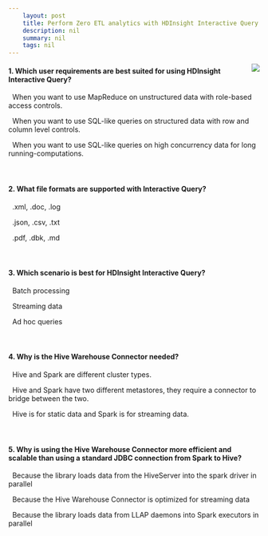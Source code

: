 ```yaml
---
    layout: post
    title: Perform Zero ETL analytics with HDInsight Interactive Query 
    description: nil
    summary: nil
    tags: nil
---
```



 <a target="_blank" href="https://docs.microsoft.com/en-us/learn/modules/perform-zero-etl-analytics-hdinsight-interactive-query/9-knowledge-check/"><i class="fas fa-external-link-alt"></i> </a>
 <img align="right" src="https://docs.microsoft.com/en-us/learn/achievements/perform-zero-etl-analytics-with-hdinsights-interactive-query.svg">
####  1. Which user requirements are best suited for using HDInsight Interactive Query?


<i class='far fa-square'></i> &nbsp;&nbsp;When you want to use MapReduce on unstructured data with role-based access controls.

<i class='fas fa-check-square' style='color: Dodgerblue;'></i> &nbsp;&nbsp;When you want to use SQL-like queries on structured data with row and column level controls.

<i class='far fa-square'></i> &nbsp;&nbsp;When you want to use SQL-like queries on high concurrency data for long running-computations.
<br />
<br />
<br />

####  2. What file formats are supported with Interactive Query?


<i class='far fa-square'></i> &nbsp;&nbsp;.xml, .doc, .log

<i class='fas fa-check-square' style='color: Dodgerblue;'></i> &nbsp;&nbsp;.json, .csv, .txt

<i class='far fa-square'></i> &nbsp;&nbsp;.pdf, .dbk, .md
<br />
<br />
<br />

####  3. Which scenario is best for HDInsight Interactive Query?


<i class='far fa-square'></i> &nbsp;&nbsp;Batch processing

<i class='far fa-square'></i> &nbsp;&nbsp;Streaming data

<i class='fas fa-check-square' style='color: Dodgerblue;'></i> &nbsp;&nbsp;Ad hoc queries
<br />
<br />
<br />

####  4. Why is the Hive Warehouse Connector needed?


<i class='far fa-square'></i> &nbsp;&nbsp;Hive and Spark are different cluster types.

<i class='fas fa-check-square' style='color: Dodgerblue;'></i> &nbsp;&nbsp;Hive and Spark have two different metastores, they require a connector to bridge between the two.

<i class='far fa-square'></i> &nbsp;&nbsp;Hive is for static data and Spark is for streaming data.
<br />
<br />
<br />

####  5. Why is using the Hive Warehouse Connector more efficient and scalable than using a standard JDBC connection from Spark to Hive?


<i class='far fa-square'></i> &nbsp;&nbsp;Because the library loads data from the HiveServer into the spark driver in parallel

<i class='far fa-square'></i> &nbsp;&nbsp;Because the Hive Warehouse Connector is optimized for streaming data

<i class='fas fa-check-square' style='color: Dodgerblue;'></i> &nbsp;&nbsp;Because the library loads data from LLAP daemons into Spark executors in parallel
<br />
<br />
<br />
